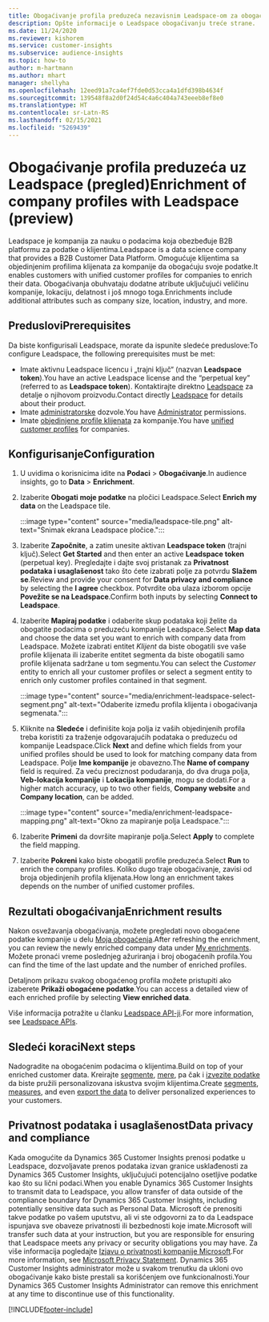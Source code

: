 ```yaml
---
title: Obogaćivanje profila preduzeća nezavisnim Leadspace-om za obogaćivanje
description: Opšte informacije o Leadspace obogaćivanju treće strane.
ms.date: 11/24/2020
ms.reviewer: kishorem
ms.service: customer-insights
ms.subservice: audience-insights
ms.topic: how-to
author: m-hartmann
ms.author: mhart
manager: shellyha
ms.openlocfilehash: 12eed91a7ca4ef7fde0d53cca4a1dfd398b4634f
ms.sourcegitcommit: 139548f8a2d0f24d54c4a6c404a743eeeb8ef8e0
ms.translationtype: HT
ms.contentlocale: sr-Latn-RS
ms.lasthandoff: 02/15/2021
ms.locfileid: "5269439"
---
```

# <a name="enrichment-of-company-profiles-with-leadspace-preview"></a><span data-ttu-id="797e2-103">Obogaćivanje profila preduzeća uz Leadspace (pregled)</span><span class="sxs-lookup"><span data-stu-id="797e2-103">Enrichment of company profiles with Leadspace (preview)</span></span>

<span data-ttu-id="797e2-104">Leadspace je kompanija za nauku o podacima koja obezbeđuje B2B platformu za podatke o klijentima.</span><span class="sxs-lookup"><span data-stu-id="797e2-104">Leadspace is a data science company that provides a B2B Customer Data Platform.</span></span> <span data-ttu-id="797e2-105">Omogućuje klijentima sa objedinjenim profilima klijenata za kompanije da obogaćuju svoje podatke.</span><span class="sxs-lookup"><span data-stu-id="797e2-105">It enables customers with unified customer profiles for companies to enrich their data.</span></span> <span data-ttu-id="797e2-106">Obogaćivanja obuhvataju dodatne atribute uključujući veličinu kompanije, lokaciju, delatnost i još mnogo toga.</span><span class="sxs-lookup"><span data-stu-id="797e2-106">Enrichments include additional attributes such as company size, location, industry, and more.</span></span>

## <a name="prerequisites"></a><span data-ttu-id="797e2-107">Preduslovi</span><span class="sxs-lookup"><span data-stu-id="797e2-107">Prerequisites</span></span>

<span data-ttu-id="797e2-108">Da biste konfigurisali Leadspace, morate da ispunite sledeće preduslove:</span><span class="sxs-lookup"><span data-stu-id="797e2-108">To configure Leadspace, the following prerequisites must be met:</span></span>

- <span data-ttu-id="797e2-109">Imate aktivnu Leadspace licencu i „trajni ključ“ (nazvan **Leadspace token**).</span><span class="sxs-lookup"><span data-stu-id="797e2-109">You have an active Leadspace license and the “perpetual key” (referred to as **Leadspace token**).</span></span> <span data-ttu-id="797e2-110">Kontaktirajte direktno [Leadspace](https://www.leadspace.com/products/leadspace-on-demand/) za detalje o njihovom proizvodu.</span><span class="sxs-lookup"><span data-stu-id="797e2-110">Contact directly [Leadspace](https://www.leadspace.com/products/leadspace-on-demand/) for details about their product.</span></span>
- <span data-ttu-id="797e2-111">Imate [administratorske](permissions.md#administrator) dozvole.</span><span class="sxs-lookup"><span data-stu-id="797e2-111">You have [Administrator](permissions.md#administrator) permissions.</span></span>
- <span data-ttu-id="797e2-112">Imate [objedinjene profile klijenata](customer-profiles.md) za kompanije.</span><span class="sxs-lookup"><span data-stu-id="797e2-112">You have [unified customer profiles](customer-profiles.md) for companies.</span></span>

## <a name="configuration"></a><span data-ttu-id="797e2-113">Konfigurisanje</span><span class="sxs-lookup"><span data-stu-id="797e2-113">Configuration</span></span>

1. <span data-ttu-id="797e2-114">U uvidima o korisnicima idite na **Podaci** > **Obogaćivanje**.</span><span class="sxs-lookup"><span data-stu-id="797e2-114">In audience insights, go to **Data** > **Enrichment**.</span></span>

1. <span data-ttu-id="797e2-115">Izaberite **Obogati moje podatke** na pločici Leadspace.</span><span class="sxs-lookup"><span data-stu-id="797e2-115">Select **Enrich my data** on the Leadspace tile.</span></span>

   :::image type="content" source="media/leadspace-tile.png" alt-text="Snimak ekrana Leadspace pločice.":::

1. <span data-ttu-id="797e2-117">Izaberite **Započnite**, a zatim unesite aktivan **Leadspace token** (trajni ključ).</span><span class="sxs-lookup"><span data-stu-id="797e2-117">Select **Get Started** and then enter an active **Leadspace token** (perpetual key).</span></span> <span data-ttu-id="797e2-118">Pregledajte i dajte svoj pristanak za **Privatnost podataka i usaglašenost** tako što ćete izabrati polje za potvrdu **Slažem se**.</span><span class="sxs-lookup"><span data-stu-id="797e2-118">Review and provide your consent for **Data privacy and compliance** by selecting the **I agree** checkbox.</span></span> <span data-ttu-id="797e2-119">Potvrdite oba ulaza izborom opcije **Povežite se na Leadspace**.</span><span class="sxs-lookup"><span data-stu-id="797e2-119">Confirm both inputs by selecting **Connect to Leadspace**.</span></span>

1. <span data-ttu-id="797e2-120">Izaberite **Mapiraj podatke** i odaberite skup podataka koji želite da obogatite podacima o preduzeću kompanije Leadspace.</span><span class="sxs-lookup"><span data-stu-id="797e2-120">Select **Map data** and choose the data set you want to enrich with company data from Leadspace.</span></span> <span data-ttu-id="797e2-121">Možete izabrati entitet *Klijent* da biste obogatili sve vaše profile klijenata ili izaberite entitet segmenta da biste obogatili samo profile klijenata sadržane u tom segmentu.</span><span class="sxs-lookup"><span data-stu-id="797e2-121">You can select the *Customer* entity to enrich all your customer profiles or select a segment entity to enrich only customer profiles contained in that segment.</span></span>

   :::image type="content" source="media/enrichment-leadspace-select-segment.png" alt-text="Odaberite između profila klijenta i obogaćivanja segmenata.":::

1. <span data-ttu-id="797e2-123">Kliknite na **Sledeće** i definišite koja polja iz vaših objedinjenih profila treba koristiti za traženje odgovarajućih podataka o preduzeću od kompanije Leadspace.</span><span class="sxs-lookup"><span data-stu-id="797e2-123">Click **Next** and define which fields from your unified profiles should be used to look for matching company data from Leadspace.</span></span> <span data-ttu-id="797e2-124">Polje **Ime kompanije** je obavezno.</span><span class="sxs-lookup"><span data-stu-id="797e2-124">The **Name of company** field is required.</span></span> <span data-ttu-id="797e2-125">Za veću preciznost podudaranja, do dva druga polja, **Veb-lokacija kompanije** i **Lokacija kompanije**, mogu se dodati.</span><span class="sxs-lookup"><span data-stu-id="797e2-125">For a higher match accuracy, up to two other fields, **Company website** and **Company location**, can be added.</span></span>

   :::image type="content" source="media/enrichment-leadspace-mapping.png" alt-text="Okno za mapiranje polja Leadspace.":::
   
1. <span data-ttu-id="797e2-127">Izaberite **Primeni** da dovršite mapiranje polja.</span><span class="sxs-lookup"><span data-stu-id="797e2-127">Select **Apply** to complete the field mapping.</span></span>

1. <span data-ttu-id="797e2-128">Izaberite **Pokreni** kako biste obogatili profile preduzeća.</span><span class="sxs-lookup"><span data-stu-id="797e2-128">Select **Run** to enrich the company profiles.</span></span> <span data-ttu-id="797e2-129">Koliko dugo traje obogaćivanje, zavisi od broja objedinjenih profila klijenata.</span><span class="sxs-lookup"><span data-stu-id="797e2-129">How long an enrichment takes depends on the number of unified customer profiles.</span></span>

## <a name="enrichment-results"></a><span data-ttu-id="797e2-130">Rezultati obogaćivanja</span><span class="sxs-lookup"><span data-stu-id="797e2-130">Enrichment results</span></span>

<span data-ttu-id="797e2-131">Nakon osvežavanja obogaćivanja, možete pregledati novo obogaćene podatke kompanije u delu [Moja obogaćenja](enrichment-hub.md).</span><span class="sxs-lookup"><span data-stu-id="797e2-131">After refreshing the enrichment, you can review the newly enriched company data under [My enrichments](enrichment-hub.md).</span></span> <span data-ttu-id="797e2-132">Možete pronaći vreme poslednjeg ažuriranja i broj obogaćenih profila.</span><span class="sxs-lookup"><span data-stu-id="797e2-132">You can find the time of the last update and the number of enriched profiles.</span></span>

<span data-ttu-id="797e2-133">Detaljnom prikazu svakog obogaćenog profila možete pristupiti ako izaberete **Prikaži obogaćene podatke**.</span><span class="sxs-lookup"><span data-stu-id="797e2-133">You can access a detailed view of each enriched profile by selecting **View enriched data**.</span></span>

<span data-ttu-id="797e2-134">Više informacija potražite u članku [Leadspace API-ji](https://support.leadspace.com/hc/en-us/sections/201997649-API).</span><span class="sxs-lookup"><span data-stu-id="797e2-134">For more information, see [Leadspace APIs](https://support.leadspace.com/hc/en-us/sections/201997649-API).</span></span>

## <a name="next-steps"></a><span data-ttu-id="797e2-135">Sledeći koraci</span><span class="sxs-lookup"><span data-stu-id="797e2-135">Next steps</span></span>

<span data-ttu-id="797e2-136">Nadogradite na obogaćenim podacima o klijentima.</span><span class="sxs-lookup"><span data-stu-id="797e2-136">Build on top of your enriched customer data.</span></span> <span data-ttu-id="797e2-137">Kreirajte [segmente](segments.md), [mere](measures.md), pa čak i [izvezite podatke](export-destinations.md) da biste pružili personalizovana iskustva svojim klijentima.</span><span class="sxs-lookup"><span data-stu-id="797e2-137">Create [segments](segments.md), [measures](measures.md), and even [export the data](export-destinations.md) to deliver personalized experiences to your customers.</span></span>

## <a name="data-privacy-and-compliance"></a><span data-ttu-id="797e2-138">Privatnost podataka i usaglašenost</span><span class="sxs-lookup"><span data-stu-id="797e2-138">Data privacy and compliance</span></span>

<span data-ttu-id="797e2-139">Kada omogućite da Dynamics 365 Customer Insights prenosi podatke u Leadspace, dozvoljavate prenos podataka izvan granice usklađenosti za Dynamics 365 Customer Insights, uključujući potencijalno osetljive podatke kao što su lični podaci.</span><span class="sxs-lookup"><span data-stu-id="797e2-139">When you enable Dynamics 365 Customer Insights to transmit data to Leadspace, you allow transfer of data outside of the compliance boundary for Dynamics 365 Customer Insights, including potentially sensitive data such as Personal Data.</span></span> <span data-ttu-id="797e2-140">Microsoft će prenositi takve podatke po vašem uputstvu, ali vi ste odgovorni za to da Leadspace ispunjava sve obaveze privatnosti ili bezbednosti koje imate.</span><span class="sxs-lookup"><span data-stu-id="797e2-140">Microsoft will transfer such data at your instruction, but you are responsible for ensuring that Leadspace meets any privacy or security obligations you may have.</span></span> <span data-ttu-id="797e2-141">Za više informacija pogledajte [Izjavu o privatnosti kompanije Microsoft](https://go.microsoft.com/fwlink/?linkid=396732).</span><span class="sxs-lookup"><span data-stu-id="797e2-141">For more information, see [Microsoft Privacy Statement](https://go.microsoft.com/fwlink/?linkid=396732).</span></span>
<span data-ttu-id="797e2-142">Dynamics 365 Customer Insights administrator može u svakom trenutku da ukloni ovo obogaćivanje kako biste prestali sa korišćenjem ove funkcionalnosti.</span><span class="sxs-lookup"><span data-stu-id="797e2-142">Your Dynamics 365 Customer Insights Administrator can remove this enrichment at any time to discontinue use of this functionality.</span></span>


[!INCLUDE[footer-include](../includes/footer-banner.md)]
